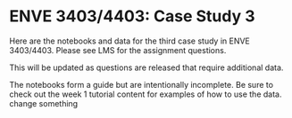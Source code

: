 # ENVE 3403/4403: Case Study 3
Here are the notebooks and data for the third case study in ENVE 3403/4403. Please see LMS for the assignment questions.

This will be updated as questions are released that require additional data.

The notebooks form a guide but are intentionally incomplete. Be sure to check out the week 1 tutorial content for examples of how to use the data. change something